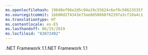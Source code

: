 ```yaml
---
ms.openlocfilehash: 19648ef96e2d5c94a19c55624c6ef0c58623535f
ms.sourcegitcommit: 1bb00d2f4343e73ae8d58668f02297a3cf10a4c1
ms.translationtype: HT
ms.contentlocale: es-ES
ms.lasthandoff: 06/15/2019
ms.locfileid: "63872492"
---
```

<span data-ttu-id="d7725-101">.NET Framework 1.1</span><span class="sxs-lookup"><span data-stu-id="d7725-101">.NET Framework 1.1</span></span>